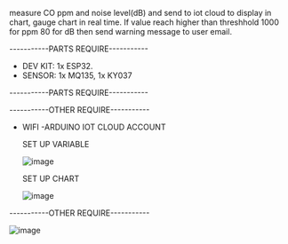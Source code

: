measure CO ppm and noise level(dB) and send to iot cloud to display in chart, gauge chart in real time. If value reach higher than threshhold 1000 for ppm
80 for dB then send warning message to user email.
 
 -----------PARTS REQUIRE-----------
 
  - DEV KIT: 1x ESP32.
  - SENSOR: 1x MQ135, 1x KY037
  
 -----------PARTS REQUIRE-----------
 
 
 -----------OTHER REQUIRE-----------
 
  - WIFI 
  -ARDUINO IOT CLOUD ACCOUNT 
    
    SET UP VARIABLE 
    
    ![image](https://user-images.githubusercontent.com/27564856/209491443-90feed54-1e1e-4d45-a9c5-a6d7093f0559.png)


    SET UP CHART
    
    ![image](https://user-images.githubusercontent.com/27564856/209491484-a2469abf-650f-4f8c-9b29-af27ab44e40c.png)


-----------OTHER REQUIRE-----------

 
 
![image](https://user-images.githubusercontent.com/27564856/209489342-41321209-a558-415c-bdbd-cecda34ae5b5.png)
